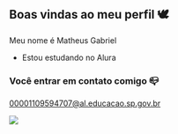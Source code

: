 ## Boas vindas ao meu perfil 🕊️

Meu nome é Matheus Gabriel

- Estou estudando no Alura

 ### Você entrar em contato comigo 📪

 00001109594707@al.educacao.sp.gov.br




![](https://media1.tenor.com/m/Bi7xs7i4R7IAAAAd/the-chosen-jesus.gif)

